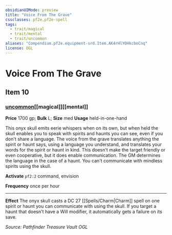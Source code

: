 ```yaml
---
obsidianUIMode: preview
title: "Voice From The Grave"
cssclasses: pf2e,pf2e-spell
tags:
  - trait/magical
  - trait/mental
  - trait/uncommon
aliases: "Compendium.pf2e.equipment-srd.Item.AK4rHlYOHkcboCnq"
license: OGL
---
```

# Voice From The Grave
## Item 10
### [uncommon](uncommon "Uncommon Rarity Trait")[[magical]][[mental]]


**Price** 1700 gp; 
**Bulk** L; **Size** med
**Usage** held-in-one-hand

This onyx skull emits eerie whispers when on its own, but when held the skull enables you to speak with spirits and haunts you can see, even if you don't share a language. The voice from the grave translates anything the spirit or haunt says, using a language you understand, and translates your words for the spirit or haunt in kind. This doesn't make the target friendly or even cooperative, but it does enable communication. The GM determines the language in the case of a haunt. You can't communicate with mindless spirits using the skull.

**Activate** `pf2:2` command, envision

**Frequency** once per hour

* * *

**Effect** The onyx skull casts a DC 27 [[Spells/Charm|Charm]] spell on one spirit or haunt you can communicate with using the skull. If you target a haunt that doesn't have a Will modifier, it automatically gets a failure on its save.

*Source: Pathfinder Treasure Vault*
*OGL*